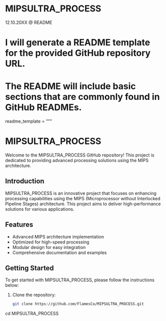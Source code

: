 # MIPSULTRA_PROCESS
12.10.20XX @ README
# I will generate a README template for the provided GitHub repository URL.
# The README will include basic sections that are commonly found in GitHub READMEs.

readme_template = """
# MIPSULTRA_PROCESS

Welcome to the MIPSULTRA_PROCESS GitHub repository! This project is dedicated to providing advanced processing solutions using the MIPS architecture.

## Introduction

MIPSULTRA_PROCESS is an innovative project that focuses on enhancing processing capabilities using the MIPS (Microprocessor without Interlocked Pipeline Stages) architecture. This project aims to deliver high-performance solutions for various applications.

## Features

- Advanced MIPS architecture implementation
- Optimized for high-speed processing
- Modular design for easy integration
- Comprehensive documentation and examples

## Getting Started

To get started with MIPSULTRA_PROCESS, please follow the instructions below:

1. Clone the repository:
   ```bash
   git clone https://github.com/FlamesCo/MIPSULTRA_PROCESS.git
cd MIPSULTRA_PROCESS
